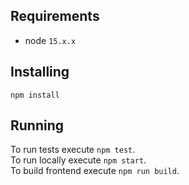 ## Requirements
* node `15.x.x`

## Installing
```
npm install
```

## Running
To run tests execute `npm test`.  
To run locally execute `npm start`.  
To build frontend execute `npm run build`.